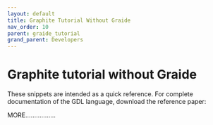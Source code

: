 ```yaml
---
layout: default
title: Graphite Tutorial Without Graide
nav_order: 10
parent: graide_tutorial
grand_parent: Developers
---
```


# Graphite tutorial without Graide

These snippets are intended as a quick reference. For complete documentation of the GDL language, download the reference paper:

MORE.................